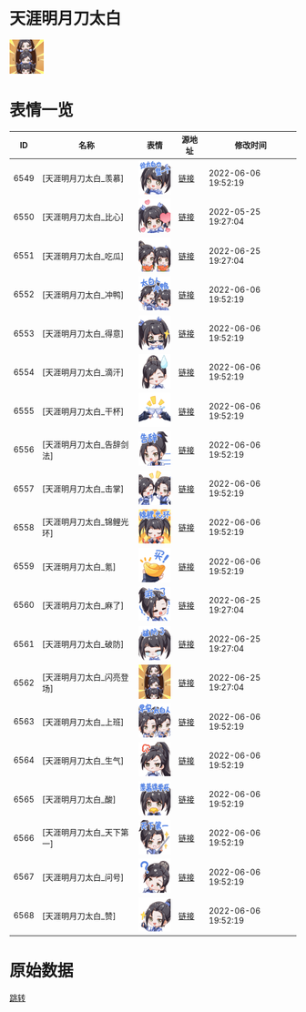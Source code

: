 # 天涯明月刀太白

<img src="./cover.png" height="60" alt="cover" />

# 表情一览

|ID|名称|表情|源地址|修改时间|
|----|----|----|----|----|
|6549|[天涯明月刀太白_羡慕]|<img src="./pic/006549_%5B天涯明月刀太白_羡慕%5D.png" height="60" alt="羡慕"/>|[链接](http://i0.hdslb.com/bfs/emote/25a8c1e826e241cbd18cbbf6b55471ad459bd5a6.png)|2022-06-06 19:52:19|
|6550|[天涯明月刀太白_比心]|<img src="./pic/006550_%5B天涯明月刀太白_比心%5D.png" height="60" alt="比心"/>|[链接](http://i0.hdslb.com/bfs/emote/bf70c004bd60b17a913976ab0ef7230a047108c5.png)|2022-05-25 19:27:04|
|6551|[天涯明月刀太白_吃瓜]|<img src="./pic/006551_%5B天涯明月刀太白_吃瓜%5D.png" height="60" alt="吃瓜"/>|[链接](http://i0.hdslb.com/bfs/emote/061d19340adbea6b181b5416dc135893cc5e6beb.png)|2022-06-25 19:27:04|
|6552|[天涯明月刀太白_冲鸭]|<img src="./pic/006552_%5B天涯明月刀太白_冲鸭%5D.png" height="60" alt="冲鸭"/>|[链接](http://i0.hdslb.com/bfs/emote/aadf71b4a13dcffd40d1769666e1fe866b2f4c95.png)|2022-06-06 19:52:19|
|6553|[天涯明月刀太白_得意]|<img src="./pic/006553_%5B天涯明月刀太白_得意%5D.png" height="60" alt="得意"/>|[链接](http://i0.hdslb.com/bfs/emote/e7b0d623c4dedf8daef73f82664102a03ef91247.png)|2022-06-06 19:52:19|
|6554|[天涯明月刀太白_滴汗]|<img src="./pic/006554_%5B天涯明月刀太白_滴汗%5D.png" height="60" alt="滴汗"/>|[链接](http://i0.hdslb.com/bfs/emote/e40c1ba0bc15a973eaf28586d289c7c720a5a8f1.png)|2022-06-06 19:52:19|
|6555|[天涯明月刀太白_干杯]|<img src="./pic/006555_%5B天涯明月刀太白_干杯%5D.png" height="60" alt="干杯"/>|[链接](http://i0.hdslb.com/bfs/emote/4f3979c39d815876331a66d0f3cb7004e2a31cc5.png)|2022-06-06 19:52:19|
|6556|[天涯明月刀太白_告辞剑法]|<img src="./pic/006556_%5B天涯明月刀太白_告辞剑法%5D.png" height="60" alt="告辞剑法"/>|[链接](http://i0.hdslb.com/bfs/emote/1439f579f4cb916d6276467dfa3e12ebff91ec47.png)|2022-06-06 19:52:19|
|6557|[天涯明月刀太白_击掌]|<img src="./pic/006557_%5B天涯明月刀太白_击掌%5D.png" height="60" alt="击掌"/>|[链接](http://i0.hdslb.com/bfs/emote/e7a6af56556d0c99f75ba7c2f4740f320e893672.png)|2022-06-06 19:52:19|
|6558|[天涯明月刀太白_锦鲤光环]|<img src="./pic/006558_%5B天涯明月刀太白_锦鲤光环%5D.png" height="60" alt="锦鲤光环"/>|[链接](http://i0.hdslb.com/bfs/emote/bc85365c882334312a3d349f2fc5f92e05d9c233.png)|2022-06-06 19:52:19|
|6559|[天涯明月刀太白_氪]|<img src="./pic/006559_%5B天涯明月刀太白_氪%5D.png" height="60" alt="氪"/>|[链接](http://i0.hdslb.com/bfs/emote/e572a508986be6f9855b720caef0d7033e4e1d42.png)|2022-06-06 19:52:19|
|6560|[天涯明月刀太白_麻了]|<img src="./pic/006560_%5B天涯明月刀太白_麻了%5D.png" height="60" alt="麻了"/>|[链接](http://i0.hdslb.com/bfs/emote/14ceed2e38fd847d2b63ef9904e8f18ae2059003.png)|2022-06-25 19:27:04|
|6561|[天涯明月刀太白_破防]|<img src="./pic/006561_%5B天涯明月刀太白_破防%5D.png" height="60" alt="破防"/>|[链接](http://i0.hdslb.com/bfs/emote/f6d6fff1b962f39c577f9019bb66f2f0435c5906.png)|2022-06-25 19:27:04|
|6562|[天涯明月刀太白_闪亮登场]|<img src="./pic/006562_%5B天涯明月刀太白_闪亮登场%5D.png" height="60" alt="闪亮登场"/>|[链接](http://i0.hdslb.com/bfs/emote/be0ec9d908eec750813c36ae99dde284d16d7561.png)|2022-06-25 19:27:04|
|6563|[天涯明月刀太白_上班]|<img src="./pic/006563_%5B天涯明月刀太白_上班%5D.png" height="60" alt="上班"/>|[链接](http://i0.hdslb.com/bfs/emote/43cbd0d9ca15cf0503bb6aad86ed7b43fcabfc7b.png)|2022-06-06 19:52:19|
|6564|[天涯明月刀太白_生气]|<img src="./pic/006564_%5B天涯明月刀太白_生气%5D.png" height="60" alt="生气"/>|[链接](http://i0.hdslb.com/bfs/emote/c5468b8254cde1b19212a42dd29511f80f1c75de.png)|2022-06-06 19:52:19|
|6565|[天涯明月刀太白_酸]|<img src="./pic/006565_%5B天涯明月刀太白_酸%5D.png" height="60" alt="酸"/>|[链接](http://i0.hdslb.com/bfs/emote/fe4c221b9eb7d5947eb5490680b2d46aca6f64d0.png)|2022-06-06 19:52:19|
|6566|[天涯明月刀太白_天下第一]|<img src="./pic/006566_%5B天涯明月刀太白_天下第一%5D.png" height="60" alt="天下第一"/>|[链接](http://i0.hdslb.com/bfs/emote/8a498656abc94f38d768354d189f3a6713e0c121.png)|2022-06-06 19:52:19|
|6567|[天涯明月刀太白_问号]|<img src="./pic/006567_%5B天涯明月刀太白_问号%5D.png" height="60" alt="问号"/>|[链接](http://i0.hdslb.com/bfs/emote/d7d27e8fac462069535c0dd666befdb4366d42c4.png)|2022-06-06 19:52:19|
|6568|[天涯明月刀太白_赞]|<img src="./pic/006568_%5B天涯明月刀太白_赞%5D.png" height="60" alt="赞"/>|[链接](http://i0.hdslb.com/bfs/emote/733920903f8f52bcc7c0c8a0053942d13fb8ea84.png)|2022-06-06 19:52:19|

# 原始数据

[跳转](./raw.json)

